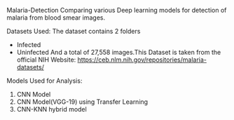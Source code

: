 Malaria-Detection
Comparing various Deep learning models for detection of malaria from blood smear images.

Datasets Used:
The dataset contains 2 folders
* Infected
* Uninfected
And a total of 27,558 images.This Dataset is taken from the official NIH Website: https://ceb.nlm.nih.gov/repositories/malaria-datasets/

Models Used for Analysis:
1. CNN Model
2. CNN Model(VGG-19) using Transfer Learning
3. CNN-KNN hybrid model

